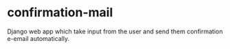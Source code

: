 # confirmation-mail

Django web app which take input from the user and send them confirmation e-email automatically.

